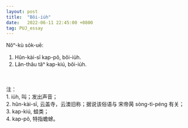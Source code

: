 ```yaml
---
layout: post
title:  "Bŏi-iu̍h"
date:   2022-06-11 22:45:00 +0800
tag: PUJ_essay
---
```


<section class="PUJ">

Nŏⁿ-kù so̍k-uē:<br>
1. Hûn-kài-sī kap-pô, bŏi-iu̍h.<br>
2. Lăn-thâu tăⁿ kap-kiú, bŏi-iu̍h.<br>

<br>
<br>
注：<br>
1. iu̍h, 叫；发出声音；<br>
2. hûn-kài-sī, 云盖寺，云澳旧称；据说该俗语与 
<ruby style="ruby-position:over">
	<rbc>
		<rb class="markup_main">宋帝昺</rb>
		<rp>(</rp><rt class="markup_over">sòng-tì-péng</rt><rp>)</rp>
	</rbc>
</ruby> 有关；<br>
3. kap-kiú, 蛙类；<br>
4. kap-pô, 特指蟾蜍。

</section>